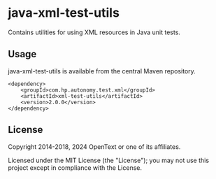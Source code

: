 # java-xml-test-utils

Contains utilities for using XML resources in Java unit tests.

## Usage
java-xml-test-utils is available from the central Maven repository.

    <dependency>
        <groupId>com.hp.autonomy.test.xml</groupId>
        <artifactId>xml-test-utils</artifactId>
        <version>2.0.0</version>
    </dependency>

## License

Copyright 2014-2018, 2024 OpenText or one of its affiliates.

Licensed under the MIT License (the "License"); you may not use this project except in compliance with the License.
